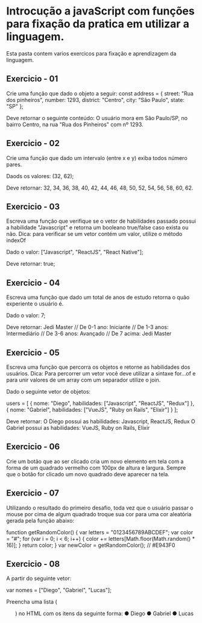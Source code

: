 # Introcução a javaScript com funções para fixação da pratica em utilizar a linguagem.
Esta pasta contem varios exercicos para fixação e aprendizagem da linguagem.

## Exercicio - 01
Crie uma função que dado o objeto a seguir:
const address = {
 street: "Rua dos pinheiros",
 number: 1293,
 district: "Centro",
 city: "São Paulo",
 state: "SP"
};

Deve retornar o seguinte conteúdo:
O usuário mora em São Paulo/SP, no bairro Centro, na rua "Rua dos Pinheiros" com
nº 1293.

## Exercicio - 02
Crie uma função que dado um intervalo (entre x e y) exiba todos número pares.

Daods os valores:
(32, 62);

Deve retornar:
32, 34, 36, 38, 40, 42, 44, 46, 48, 50, 52, 54, 56, 58, 60, 62.

## Exercicio - 03
Escreva uma função que verifique se o vetor de habilidades passado possui a habilidade "Javascript"
e retorna um booleano true/false caso exista ou não.
Dica: para verificar se um vetor contém um valor, utilize o método indexOf

Dado o valor:
["Javascript", "ReactJS", "React Native"];

Deve retornar:
true;

## Exercicio - 04
Escreva uma função que dado um total de anos de estudo retorna o quão experiente o usuário é.

Dado o valor:
7;

Deve retornar:
Jedi Master
// De 0-1 ano: Iniciante
// De 1-3 anos: Intermediário
// De 3-6 anos: Avançado
// De 7 acima: Jedi Master

## Exercicio - 05
Escreva uma função que percorra os objetos e retorne as habilidades dos usuários.
Dica: Para percorrer um vetor você deve utilizar a sintaxe for...of e para unir valores de um array
com um separador utilize o join.

Dado o seguinte vetor de objetos:

users = [
 {
    nome: "Diego",
    habilidades: ["Javascript", "ReactJS", "Redux"]
 },
 {
    nome: "Gabriel",
    habilidades: ["VueJS", "Ruby on Rails", "Elixir"]
 }
];

Deve retornar:
O Diego possui as habilidades: Javascript, ReactJS, Redux
O Gabriel possui as habilidades: VueJS, Ruby on Rails, Elixir

## Exercicio - 06
Crie um botão que ao ser clicado cria um novo elemento em tela com a forma de um quadrado
vermelho com 100px de altura e largura. Sempre que o botão for clicado um novo quadrado deve
aparecer na tela.

## Exercicio - 07
Utilizando o resultado do primeiro desafio, toda vez que o usuário passar o mouse por cima de
algum quadrado troque sua cor para uma cor aleatória gerada pela função abaixo:

function getRandomColor() {
 var letters = "0123456789ABCDEF";
 var color = "#";
 for (var i = 0; i < 6; i++) {
 color += letters[Math.floor(Math.random() * 16)];
 }
 return color;
}
var newColor = getRandomColor(); // #E943F0

## Exercicio - 08
A partir do seguinte vetor:

var nomes = ["Diego", "Gabriel", "Lucas"];

Preencha uma lista (<ul>) no HTML com os itens da seguinte forma:
● Diego
● Gabriel
● Lucas